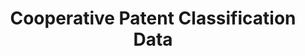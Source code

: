 ---
layout: default
bigquery: https://console.cloud.google.com/bigquery?p=patents-public-data&d=cpc&page=dataset
citation: '“Cooperative Patent Classification” by the EPO and USPTO, for public use. '
contributors: EPO, USPTO
cost: None
description: Cooperative Patent Classification Data contains the scheme and definitions
  of the Cooperative Patent Classification system for classifying patent documents.
  The CPC is the result of a partnership between the EPO and the USPTO in their joint
  effort to develop a common, internationally compatible classification system for
  technical documents, in particular patent publications, which will be used by both
  offices in the patent granting process
documentation: https://www.cooperativepatentclassification.org/cpcSchemeAndDefinitions
last_edit: 04/09/2022, 21:22:36
location: https://www.cooperativepatentclassification.org/index
maintained_by: USPTO, EPO
schema_fields:
- sizeCache
- child_groups
- ipcConcordant
- childGroups
- ipc_concordant
- breakdown_code
- residualReferences
- parents
- level
- dateRevised
- application_references
- titlePart
- limiting_references
- status
- informative_references
- synonyms
- date_revised
- notAllocatable
- symbol
- limitingReferences
- not_allocatable
- informativeReferences
- glossary
- title_full
- additional_only
- titleFull
- breakdownCode
- definition
- title_part
- residual_references
- applicationReferences
- children
shortname: cooperative_patent_classification
tags:
- patents
- science
title: Cooperative Patent Classification Data
uuid: 984374a7-16e9-4b35-9445-458daceb01bf
---